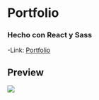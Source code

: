 # Portfolio 
### Hecho con React y Sass
-Link:
[Portfolio](https://luiggy-new-portfolio.netlify.app/)

## Preview
![](/assets/preview.jpeg)
